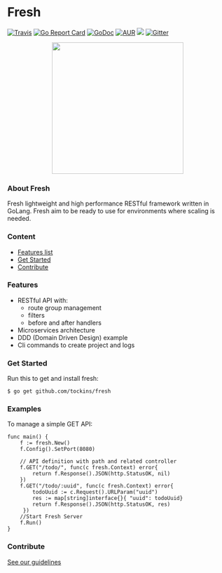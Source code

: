 # Fresh 

[![Travis](https://img.shields.io/travis/tockins/fresh.svg?style=flat-square)](https://travis-ci.org/tockins/fresh)
[![Go Report Card](https://goreportcard.com/badge/github.com/tockins/fresh?style=flat-square)](https://goreportcard.com/report/github.com/tockins/fresh)
[![GoDoc](http://img.shields.io/badge/go-documentation-blue.svg?style=flat-square)](http://godoc.org/github.com/tockins/fresh)
[![AUR](https://img.shields.io/aur/license/yaourt.svg?style=flat-square)](https://raw.githubusercontent.com/tockins/fresh/v1/LICENSE)
[![](https://img.shields.io/badge/fresh-examples-yellow.svg?style=flat-square)](https://github.com/tockins/fresh-examples)
[![Gitter](https://img.shields.io/gitter/room/tockins/fresh.svg?style=flat-square)](https://gitter.im/tockins/fresh?utm_source=badge&utm_medium=badge&utm_campaign=pr-badge&utm_content=badge)


<p align="center">
    <img src="https://i.imgur.com/ogzKrn7.png" width="300px">
</p>

### About Fresh

Fresh lightweight and high performance RESTful framework written in GoLang. Fresh aim to be ready to use for environments where scaling is needed.

### Content

- [Features list](#features)
- [Get Started](#get-started)
- [Contribute](#contribute)

### Features

- RESTful API with:
  - route group management 
  - filters
  - before and after handlers
- Microservices architecture
- DDD (Domain Driven Design) example
- Cli commands to create project and logs

### Get Started

Run this to get and install fresh:
```
$ go get github.com/tockins/fresh
```

### Examples

To manage a simple GET API:

```
func main() {
    f := fresh.New()
    f.Config().SetPort(8080)

    // API definition with path and related controller
    f.GET("/todo/", func(c fresh.Context) error{
	    return f.Response().JSON(http.StatusOK, nil)
	})
    f.GET("/todo/:uuid", func(c fresh.Context) error{
        todoUuid := c.Request().URLParam("uuid")
        res := map[string]interface{}{ "uuid": todoUuid}
        return f.Response().JSON(http.StatusOK, res)
     })
    //Start Fresh Server
    f.Run()
}
```

### Contribute

[See our guidelines](https://github.com/tockins/fresh/blob/master/CONTRIBUTING.md)
